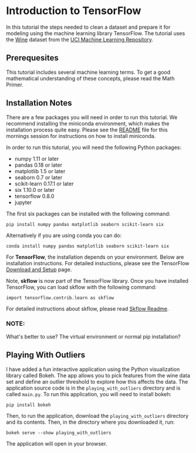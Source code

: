 # Introduction to TensorFlow
In this tutorial the steps needed to clean a dataset and prepare it for modeling using the machine learning library
TensorFlow. The tutorial uses the [Wine](http://archive.ics.uci.edu/ml/datasets/Wine) dataset from the
[UCI Machine Learning Repository](http://archive.ics.uci.edu/ml).

## Prerequesites
This tutorial includes several machine learning terms. To get a good mathematical understanding of these concepts,
please read the Math Primer.

## Installation Notes
There are a few packages you will need in order to run this tutorial. We recommend installing the miniconda environment,
which makes the installation process quite easy. Please see the
[README](https://github.com/PythonWorkshop/intro-to-sklearn) file for this mornings session for instructions on how to
install miniconda.

In order to run this tutorial, you will need the following Python packages:
* numpy 1.11 or later
* pandas 0.18 or later
* matplotlib 1.5 or later
* seaborn 0.7 or later
* scikit-learn 0.17.1 or later
* six 1.10.0 or later
* tensorflow 0.8.0
* jupyter

The first six packages can be installed with the following command:

```
pip install numpy pandas matplotlib seaborn scikit-learn six
```

Alternatively if you are using conda you can do:

```
conda install numpy pandas matplotlib seaborn scikit-learn six
```

For **TensorFlow**, the installation depends on your environment. Below are installation instructions. For detailed
instuctions, please see the TensorFlow
[Download and Setup](https://www.tensorflow.org/versions/r0.8/get_started/os_setup.html#download-and-setup) page.

Note, **skflow** is now part of the TensorFlow library. Once you have installed TensorFlow, you can load skflow with
the following command:

```
import tensorflow.contrib.learn as skflow
```

For detailed instructions about skflow, please read [Skflow Readme](https://github.com/tensorflow/skflow).

### NOTE:
What's better to use? The virtual environment or normal pip installation?

## Playing With Outliers

I have added a fun interactive application using the Python visualization library called Bokeh. The app allows you to
pick features from the wine data set and define an outlier threshold to explore how this affects the data. The
application source code is in the `playing_with_outliers` directory and is called `main.py`. To run this application,
you will need to install bokeh:

```
pip install bokeh
```

Then, to run the application, download the `playing_with_outliers` directory and its contents. Then, in the directory
where you downloaded it, run:

```
bokeh serve --show playing_with_outliers
```

The application will open in your browser.


